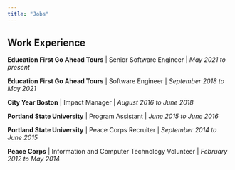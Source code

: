 ```yaml
---
title: "Jobs"
---
```

## Work Experience

<b>Education First Go Ahead Tours</b> | Senior Software Engineer | <i>May 2021 to present</i>

<b>Education First Go Ahead Tours</b> | Software Engineer | <i>September 2018 to May 2021</i>

<b>City Year Boston</b> | Impact Manager | <i>August 2016 to June 2018</i>

<b>Portland State University</b> | Program Assistant | <i>June 2015 to June 2016</i>

<b>Portland State University</b> | Peace Corps Recruiter | <i>September 2014 to June 2015</i>

<b>Peace Corps</b> | Information and Computer Technology Volunteer | <i>February 2012 to May 2014</i>
